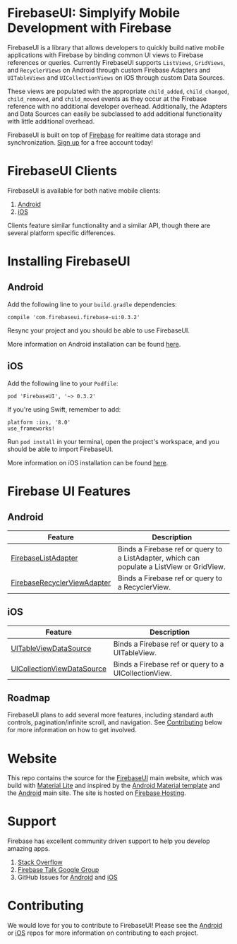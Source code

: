 FirebaseUI: Simplyify Mobile Development with Firebase
======================================================

FirebaseUI is a library that allows developers to quickly build native mobile applications with Firebase by binding common UI views to Firebase references or queries. Currently FirebaseUI supports `ListViews`, `GridViews`, and `RecyclerViews` on Android through custom Firebase Adapters and `UITableViews` and `UICollectionViews` on iOS through custom Data Sources.

These views are populated with the appropriate `child_added`, `child_changed`, `child_removed`, and `child_moved` events as they occur at the Firebase reference with no additional developer overhead. Additionally, the Adapters and Data Sources can easily be subclassed to add additional functionality  with little additional overhead.

FirebaseUI is built on top of [Firebase](https://www.firebase.com/?utm_source=firebaseui) for realtime data storage and synchronization. [Sign up](https://www.firebase.com/signup?utm_source=firebaseui) for a free account today!

# FirebaseUI Clients
FirebaseUI is available for both native mobile clients:
  1. [Android](https://github.com/firebase/FirebaseUI-Android)
  1. [iOS](https://github.com/firebase/FirebaseUI-iOS)

Clients feature similar functionality and a similar API, though there are several platform specific differences.

# Installing FirebaseUI
## Android
Add the following line to your `build.gradle` dependencies:
```
compile 'com.firebaseui.firebase-ui:0.3.2'
```
Resync your project and you should be able to use FirebaseUI.

More information on Android installation can be found [here](https://github.com/firebase/FirebaseUI-Android#using-the-library-in-your-android-app).

## iOS
Add the following line to your `Podfile`:
```
pod 'FirebaseUI', '~> 0.3.2'
```

If you're using Swift, remember to add:
```
platform :ios, '8.0'
use_frameworks!
```
Run `pod install` in your terminal, open the project's workspace, and you should be able to import FirebaseUI.

More information on iOS installation can be found [here](https://github.com/firebase/FirebaseUI-iOS#installing-firebaseui-for-ios).

# Firebase UI Features

## Android

Feature  | Description
------------- | -------------
[FirebaseListAdapter](https://firebaseui.com/docs/android/index.html)  | Binds a Firebase ref or query to a ListAdapter, which can populate a ListView or GridView.
[FirebaseRecyclerViewAdapter](https://firebaseui.com/docs/android/index.html) | Binds a Firebase ref or query to a RecyclerView.

## iOS

Feature  | Description
------------- | -------------
[UITableViewDataSource](https://firebaseui.com/docs/ios/Classes/FirebaseTableViewDataSource.html)  | Binds a Firebase ref or query to a UITableView.
[UICollectionViewDataSource](https://firebaseui.com/docs/ios/Classes/FirebaseCollectionViewDataSource.html) | Binds a Firebase ref or query to a UICollectionView.

## Roadmap
FirebaseUI plans to add several more features, including standard auth controls, pagination/infinite scroll, and navigation. See [Contributing](https://github.com/firebase/FirebaseUI#contributing) below for more information on how to get involved.

# Website
This repo contains the source for the [FirebaseUI](https://firebaseui.firebaseapp.com) main website, which was build with [Material Lite](https://www.getmdl.io) and inspired by the [Android Material template](http://www.getmdl.io/templates/android-dot-com/index.html) and the [Android](https://www.android.com) main site. The site is hosted on [Firebase Hosting](https://www.firebase.com/hosting.html?utm_source=firebaseui).

# Support
Firebase has excellent community driven support to help you develop amazing apps.
  1. [Stack Overflow](http://stackoverflow.com/questions/tagged/firebase)
  1. [Firebase Talk Google Group](https://groups.google.com/forum/#!forum/firebase-talk)
  1. GitHub Issues for [Android](https://github.com/firebase/FirebaseUI-Android/issues) and [iOS](https://github.com/firebase/FirebaseUI-iOS/issues)

# Contributing
We would love for you to contribute to FirebaseUI! Please see the [Android](https://github.com/firebase/FirebaseUI-Android#contributing-a-patch) or [iOS](https://github.com/firebase/FirebaseUI-iOS#contributing-to-firebaseui) repos for more information on contributing to each project.
